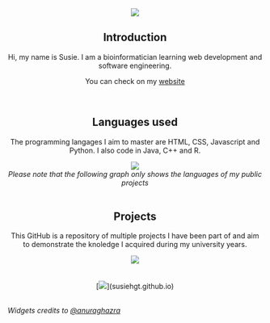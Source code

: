 <div align="center">
  <img
    src="https://readme-typing-svg.herokuapp.com/?color=E97451%0A&size=25&center=true&vCenter=true&width=433&height=75&lines=Welcome+to+my+GitHub;%40susiehgt"
  />
</div>
<div align="center">
  <h2 align="center">Introduction</h2>
  Hi, my name is Susie. I am a bioinformatician learning web development and
  software engineering.
  <br>

  You can check on my [website](https://susiehgt.github.io/)
</div>
<br>
<div align="center">
  <h2>Languages used</h2>
  <p>
    The programming langages I aim to master are HTML, CSS, Javascript and
    Python. I also code in Java, C++ and R.
  </p>
</div>
<div align="center">
  <img
    src="https://github-readme-stats.vercel.app/api/top-langs/?username=susiehgt&hide_border=true&layout=compact&theme=darcula"
  />
</div>
<div align="center">
  <i
    >Please note that the following graph only shows the languages of my public
    projects</i
  >
</div>
<br>

<div align="center">
  <h2>Projects</h2>
  <p>
    This GitHub is a repository of multiple projects I have been part of and aim
    to demonstrate the knoledge I acquired during my university years.
  </p>

  <div align="center">
    <img
      src="https://github-readme-stats.vercel.app/api?username=susiehgt&hide_border=true&theme=darcula"
    />
  </div>
</div>
<br>
<br>

<div align="center">
  [<img
    src="https://readme-typing-svg.herokuapp.com/?color=E97451%0A&size=25&center=true&vCenter=true&width=433&height=75&lines=See+you+on+my+website!;"
  />](susiehgt.github.io)
</div>

<br>

<i>Widgets credits to
  [@anuraghazra](https://github.com/anuraghazra/github-readme-stats?tab=readme-ov-file#usage-2)</i>
<br>

<!---
susiehgt/susiehgt is a ✨ special ✨ repository because its `README.md` (this file) appears on your GitHub profile.
You can click the Preview link to take a look at your changes.
--->
